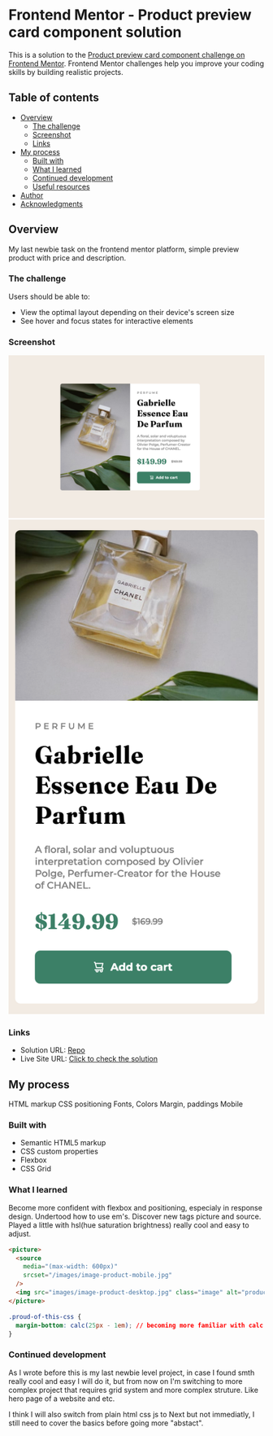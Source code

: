 # Frontend Mentor - Product preview card component solution

This is a solution to the [Product preview card component challenge on Frontend Mentor](https://www.frontendmentor.io/challenges/product-preview-card-component-GO7UmttRfa). Frontend Mentor challenges help you improve your coding skills by building realistic projects.

## Table of contents

- [Overview](#overview)
  - [The challenge](#the-challenge)
  - [Screenshot](#screenshot)
  - [Links](#links)
- [My process](#my-process)
  - [Built with](#built-with)
  - [What I learned](#what-i-learned)
  - [Continued development](#continued-development)
  - [Useful resources](#useful-resources)
- [Author](#author)
- [Acknowledgments](#acknowledgments)

## Overview

My last newbie task on the frontend mentor platform, simple preview product with price and description.

### The challenge

Users should be able to:

- View the optimal layout depending on their device's screen size
- See hover and focus states for interactive elements

### Screenshot

!["Desktop"](./screenshots/desktop-design.png)
!["Mobile"](./screenshots/mobile-design.png)

### Links

- Solution URL: [Repo](https://github.com/Maksym-Paselsky/product-preview-card-component-main)
- Live Site URL: [Click to check the solution](https://maksym-paselsky.github.io/product-preview-card-component-main)

## My process

HTML markup
CSS positioning
Fonts, Colors
Margin, paddings
Mobile

### Built with

- Semantic HTML5 markup
- CSS custom properties
- Flexbox
- CSS Grid

### What I learned

Become more confident with flexbox and positioning, especialy in response design. Undertood how to use em's. Discover new tags picture and source.
Played a little with hsl(hue saturation brightness) really cool and easy to adjust.

```html
<picture>
  <source
    media="(max-width: 600px)"
    srcset="/images/image-product-mobile.jpg"
  />
  <img src="images/image-product-desktop.jpg" class="image" alt="product" />
</picture>
```

```css
.proud-of-this-css {
  margin-bottom: calc(25px - 1em); // becoming more familiar with calc
}
```

### Continued development

As I wrote before this is my last newbie level project, in case I found smth really cool and easy I will do it, but from now on I'm switching to more complex project
that requires grid system and more complex struture. Like hero page of a website and etc.

I think I will also switch from plain html css js to Next but not immediatly, I still need to cover the basics before going more "abstact".
